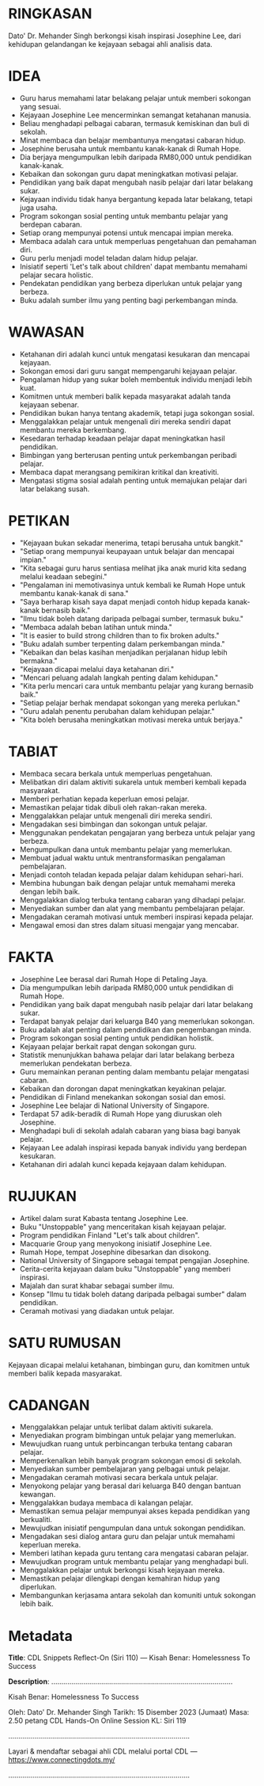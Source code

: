 # RINGKASAN
Dato' Dr. Mehander Singh berkongsi kisah inspirasi Josephine Lee, dari kehidupan gelandangan ke kejayaan sebagai ahli analisis data.

# IDEA
- Guru harus memahami latar belakang pelajar untuk memberi sokongan yang sesuai.
- Kejayaan Josephine Lee mencerminkan semangat ketahanan manusia.
- Beliau menghadapi pelbagai cabaran, termasuk kemiskinan dan buli di sekolah.
- Minat membaca dan belajar membantunya mengatasi cabaran hidup.
- Josephine berusaha untuk membantu kanak-kanak di Rumah Hope.
- Dia berjaya mengumpulkan lebih daripada RM80,000 untuk pendidikan kanak-kanak.
- Kebaikan dan sokongan guru dapat meningkatkan motivasi pelajar.
- Pendidikan yang baik dapat mengubah nasib pelajar dari latar belakang sukar.
- Kejayaan individu tidak hanya bergantung kepada latar belakang, tetapi juga usaha.
- Program sokongan sosial penting untuk membantu pelajar yang berdepan cabaran.
- Setiap orang mempunyai potensi untuk mencapai impian mereka.
- Membaca adalah cara untuk memperluas pengetahuan dan pemahaman diri.
- Guru perlu menjadi model teladan dalam hidup pelajar.
- Inisiatif seperti 'Let's talk about children' dapat membantu memahami pelajar secara holistic.
- Pendekatan pendidikan yang berbeza diperlukan untuk pelajar yang berbeza.
- Buku adalah sumber ilmu yang penting bagi perkembangan minda.

# WAWASAN
- Ketahanan diri adalah kunci untuk mengatasi kesukaran dan mencapai kejayaan.
- Sokongan emosi dari guru sangat mempengaruhi kejayaan pelajar.
- Pengalaman hidup yang sukar boleh membentuk individu menjadi lebih kuat.
- Komitmen untuk memberi balik kepada masyarakat adalah tanda kejayaan sebenar.
- Pendidikan bukan hanya tentang akademik, tetapi juga sokongan sosial.
- Menggalakkan pelajar untuk mengenali diri mereka sendiri dapat membantu mereka berkembang.
- Kesedaran terhadap keadaan pelajar dapat meningkatkan hasil pendidikan.
- Bimbingan yang berterusan penting untuk perkembangan peribadi pelajar.
- Membaca dapat merangsang pemikiran kritikal dan kreativiti.
- Mengatasi stigma sosial adalah penting untuk memajukan pelajar dari latar belakang susah.

# PETIKAN
- "Kejayaan bukan sekadar menerima, tetapi berusaha untuk bangkit."
- "Setiap orang mempunyai keupayaan untuk belajar dan mencapai impian."
- "Kita sebagai guru harus sentiasa melihat jika anak murid kita sedang melalui keadaan sebegini."
- "Pengalaman ini memotivasinya untuk kembali ke Rumah Hope untuk membantu kanak-kanak di sana."
- "Saya berharap kisah saya dapat menjadi contoh hidup kepada kanak-kanak bernasib baik."
- "Ilmu tidak boleh datang daripada pelbagai sumber, termasuk buku."
- "Membaca adalah beban latihan untuk minda."
- "It is easier to build strong children than to fix broken adults."
- "Buku adalah sumber terpenting dalam perkembangan minda."
- "Kebaikan dan belas kasihan menjadikan perjalanan hidup lebih bermakna."
- "Kejayaan dicapai melalui daya ketahanan diri."
- "Mencari peluang adalah langkah penting dalam kehidupan."
- "Kita perlu mencari cara untuk membantu pelajar yang kurang bernasib baik."
- "Setiap pelajar berhak mendapat sokongan yang mereka perlukan."
- "Guru adalah penentu perubahan dalam kehidupan pelajar."
- "Kita boleh berusaha meningkatkan motivasi mereka untuk berjaya."

# TABIAT
- Membaca secara berkala untuk memperluas pengetahuan.
- Melibatkan diri dalam aktiviti sukarela untuk memberi kembali kepada masyarakat.
- Memberi perhatian kepada keperluan emosi pelajar.
- Memastikan pelajar tidak dibuli oleh rakan-rakan mereka.
- Menggalakkan pelajar untuk mengenali diri mereka sendiri.
- Mengadakan sesi bimbingan dan sokongan untuk pelajar.
- Menggunakan pendekatan pengajaran yang berbeza untuk pelajar yang berbeza.
- Mengumpulkan dana untuk membantu pelajar yang memerlukan.
- Membuat jadual waktu untuk mentransformasikan pengalaman pembelajaran.
- Menjadi contoh teladan kepada pelajar dalam kehidupan sehari-hari.
- Membina hubungan baik dengan pelajar untuk memahami mereka dengan lebih baik.
- Menggalakkan dialog terbuka tentang cabaran yang dihadapi pelajar.
- Menyediakan sumber dan alat yang membantu pembelajaran pelajar.
- Mengadakan ceramah motivasi untuk memberi inspirasi kepada pelajar.
- Mengawal emosi dan stres dalam situasi mengajar yang mencabar.

# FAKTA
- Josephine Lee berasal dari Rumah Hope di Petaling Jaya.
- Dia mengumpulkan lebih daripada RM80,000 untuk pendidikan di Rumah Hope.
- Pendidikan yang baik dapat mengubah nasib pelajar dari latar belakang sukar.
- Terdapat banyak pelajar dari keluarga B40 yang memerlukan sokongan.
- Buku adalah alat penting dalam pendidikan dan pengembangan minda.
- Program sokongan sosial penting untuk pendidikan holistik.
- Kejayaan pelajar berkait rapat dengan sokongan guru.
- Statistik menunjukkan bahawa pelajar dari latar belakang berbeza memerlukan pendekatan berbeza.
- Guru memainkan peranan penting dalam membantu pelajar mengatasi cabaran.
- Kebaikan dan dorongan dapat meningkatkan keyakinan pelajar.
- Pendidikan di Finland menekankan sokongan sosial dan emosi.
- Josephine Lee belajar di National University of Singapore.
- Terdapat 57 adik-beradik di Rumah Hope yang diuruskan oleh Josephine.
- Menghadapi buli di sekolah adalah cabaran yang biasa bagi banyak pelajar.
- Kejayaan Lee adalah inspirasi kepada banyak individu yang berdepan kesukaran.
- Ketahanan diri adalah kunci kepada kejayaan dalam kehidupan.

# RUJUKAN
- Artikel dalam surat Kabasta tentang Josephine Lee.
- Buku "Unstoppable" yang menceritakan kisah kejayaan pelajar.
- Program pendidikan Finland "Let's talk about children".
- Macquarie Group yang menyokong inisiatif Josephine Lee.
- Rumah Hope, tempat Josephine dibesarkan dan disokong.
- National University of Singapore sebagai tempat pengajian Josephine.
- Cerita-cerita kejayaan dalam buku "Unstoppable" yang memberi inspirasi.
- Majalah dan surat khabar sebagai sumber ilmu.
- Konsep "Ilmu tu tidak boleh datang daripada pelbagai sumber" dalam pendidikan.
- Ceramah motivasi yang diadakan untuk pelajar.

# SATU RUMUSAN
Kejayaan dicapai melalui ketahanan, bimbingan guru, dan komitmen untuk memberi balik kepada masyarakat.

# CADANGAN
- Menggalakkan pelajar untuk terlibat dalam aktiviti sukarela.
- Menyediakan program bimbingan untuk pelajar yang memerlukan.
- Mewujudkan ruang untuk perbincangan terbuka tentang cabaran pelajar.
- Memperkenalkan lebih banyak program sokongan emosi di sekolah.
- Menyediakan sumber pembelajaran yang pelbagai untuk pelajar. 
- Mengadakan ceramah motivasi secara berkala untuk pelajar.
- Menyokong pelajar yang berasal dari keluarga B40 dengan bantuan kewangan.
- Menggalakkan budaya membaca di kalangan pelajar.
- Memastikan semua pelajar mempunyai akses kepada pendidikan yang berkualiti.
- Mewujudkan inisiatif pengumpulan dana untuk sokongan pendidikan.
- Mengadakan sesi dialog antara guru dan pelajar untuk memahami keperluan mereka.
- Memberi latihan kepada guru tentang cara mengatasi cabaran pelajar.
- Mewujudkan program untuk membantu pelajar yang menghadapi buli.
- Menggalakkan pelajar untuk berkongsi kisah kejayaan mereka.
- Memastikan pelajar dilengkapi dengan kemahiran hidup yang diperlukan.
- Membangunkan kerjasama antara sekolah dan komuniti untuk sokongan lebih baik.

# Metadata
**Title**: CDL Snippets Reflect-On (Siri 110) — Kisah Benar: Homelessness To Success

**Description**: ...........................................................................................

Kisah Benar: Homelessness To Success

Oleh: Dato' Dr. Mehander Singh
Tarikh: 15 Disember 2023 (Jumaat)
Masa: 2.50 petang
CDL Hands-On Online Session KL: Siri 119

...........................................................................................

Layari & mendaftar sebagai ahli CDL melalui portal CDL — https://www.connectingdots.my/

...........................................................................................